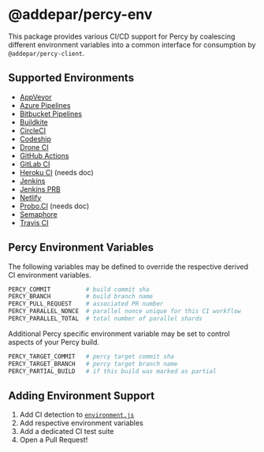 # @addepar/percy-env

This package provides various CI/CD support for Percy by coalescing different environment variables
into a common interface for consumption by `@addepar/percy-client`.

## Supported Environments

- [AppVeyor](https://docs.percy.io/docs/appveyor)
- [Azure Pipelines](https://docs.percy.io/docs/azure-pipelines)
- [Bitbucket Pipelines](https://docs.percy.io/docs/bitbucket-pipelines)
- [Buildkite](https://docs.percy.io/docs/buildkite)
- [CircleCI](https://docs.percy.io/docs/circleci)
- [Codeship](https://docs.percy.io/docs/codeship)
- [Drone CI](https://docs.percy.io/docs/drone)
- [GitHub Actions](https://docs.percy.io/docs/github-actions)
- [GitLab CI](https://docs.percy.io/docs/gitlab-ci)
- [Heroku CI](#supported-environments) (needs doc)
- [Jenkins](https://docs.percy.io/docs/jenkins)
- [Jenkins PRB](https://docs.percy.io/docs/jenkins)
- [Netlify](https://docs.percy.io/docs/netlify)
- [Probo.CI](#supported-environments) (needs doc)
- [Semaphore](https://docs.percy.io/docs/semaphore)
- [Travis CI](https://docs.percy.io/docs/travis-ci)

## Percy Environment Variables

The following variables may be defined to override the respective derived CI environment variables.

```bash
PERCY_COMMIT          # build commit sha
PERCY_BRANCH          # build branch name
PERCY_PULL_REQUEST    # associated PR number
PERCY_PARALLEL_NONCE  # parallel nonce unique for this CI workflow
PERCY_PARALLEL_TOTAL  # total number of parallel shards
```

Additional Percy specific environment variable may be set to control aspects of your Percy build.

```bash
PERCY_TARGET_COMMIT   # percy target commit sha
PERCY_TARGET_BRANCH   # percy target branch name
PERCY_PARTIAL_BUILD   # if this build was marked as partial
```

## Adding Environment Support

1. Add CI detection to [`environment.js`](./src/environment.js)
2. Add respective environment variables
3. Add a dedicated CI test suite
4. Open a Pull Request!
